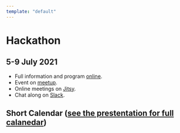 ```yaml
---
template: "default"
---
```


# Hackathon

## 5-9 July 2021

- Full information and program [online](https://docs.google.com/presentation/d/1ueLpnCIA06f05uuSTop8DU9olLb0M34iR_HrjsebRfI/edit?pli=1#slide=id.p).
- Event on [meetup](https://www.meetup.com/nl-NL/Code-For-NL/events/278475015/).
- Online meetings on [Jitsy](https://meet.community.publiccode.net/Demodam).
- Chat along on [Slack](https://samenorganiseren.slack.com/archives/C01S2QM81V4).

## Short Calendar ([see the prestentation for full calanedar](https://docs.google.com/presentation/d/1ueLpnCIA06f05uuSTop8DU9olLb0M34iR_HrjsebRfI/edit?pli=1#slide=id.p))
